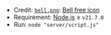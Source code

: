﻿- Credit: [`bell.png`](./client/bell.png "bell.png"): [Bell free icon](https://www.flaticon.com/free-icon/bell_3602215 "Bell - Free music icons")
- Requirement: [Node.js](https://nodejs.org/en/download "Node.js — Download") ≥ `v21.7.0`
- Run: `node "server/script.js"`
